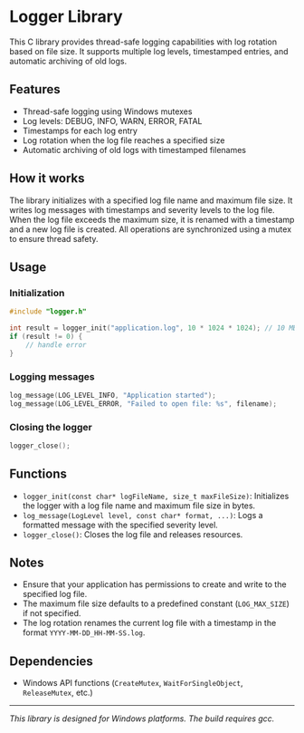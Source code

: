 # Logger Library

This C library provides thread-safe logging capabilities with log rotation based on file size. It supports multiple log levels, timestamped entries, and automatic archiving of old logs.

## Features

- Thread-safe logging using Windows mutexes
- Log levels: DEBUG, INFO, WARN, ERROR, FATAL
- Timestamps for each log entry
- Log rotation when the log file reaches a specified size
- Automatic archiving of old logs with timestamped filenames

## How it works

The library initializes with a specified log file name and maximum file size. It writes log messages with timestamps and severity levels to the log file. When the log file exceeds the maximum size, it is renamed with a timestamp and a new log file is created. All operations are synchronized using a mutex to ensure thread safety.

## Usage

### Initialization

```c
#include "logger.h"

int result = logger_init("application.log", 10 * 1024 * 1024); // 10 MB max size
if (result != 0) {
    // handle error
}
```

### Logging messages

```c
log_message(LOG_LEVEL_INFO, "Application started");
log_message(LOG_LEVEL_ERROR, "Failed to open file: %s", filename);
```

### Closing the logger

```c
logger_close();
```

## Functions

- `logger_init(const char* logFileName, size_t maxFileSize)`: Initializes the logger with a log file name and maximum file size in bytes.
- `log_message(LogLevel level, const char* format, ...)`: Logs a formatted message with the specified severity level.
- `logger_close()`: Closes the log file and releases resources.

## Notes

- Ensure that your application has permissions to create and write to the specified log file.
- The maximum file size defaults to a predefined constant (`LOG_MAX_SIZE`) if not specified.
- The log rotation renames the current log file with a timestamp in the format `YYYY-MM-DD_HH-MM-SS.log`.

## Dependencies

- Windows API functions (`CreateMutex`, `WaitForSingleObject`, `ReleaseMutex`, etc.)

---

*This library is designed for Windows platforms. The build requires gcc.*
